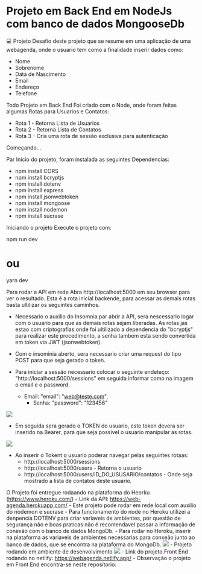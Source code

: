 # Projeto em Back End em NodeJs com banco de dados MongooseDb
💻 Projeto
Desafio deste projeto que se resume em uma aplicação de uma webagenda, onde o usuario tem como a finalidade inserir dados como:
  - Nome
  - Sobrenome
  - Data de Nascimento
  - Email
  - Endereço
  - Telefone

Todo Projeto em Back End Foi criado com o Node, onde foram feitas algumas Rotas para Usuarios e Contatos:
  - Rota 1 - Retorna Lista de Usuarios
  - Rota 2 - Retorna Lista de Contatos
  - Rota 3 - Cria uma rota de sessão exclusiva para autenticação
 
Começando...

Par Inicio do projeto, foram instalada as seguintes Dependencias:
  - npm install CORS
  - npm install bcryptjs
  - npm install dotenv
  - npm install express
  - npm install jsonwebtoken
  - npm install mongoose
  - npm install nodemon
  - npm install sucrase
 
Iniciando o projeto
Execute o projeto com:

npm run dev
# ou
yarn dev

Para rodar a API em rede Abra http://localhost:5000 em seu browser para ver o resultado.
Esta é a rota inicial backende, para acessar as demais rotas basta ultilizar os seguintes caminhos.

  - Necessario o auxilio do Insomnia par abrir a API, sera nescessario logar com o usuario para que as demais rotas sejam liberadas.
As rotas jas estao com criptografias onde foi ultilizado a dependencia do "bcryptjs" para realizar este procedimento, a senha tambem esta sendo convertida em
token via JWT (jsonwebtoken).

  - Com o insominia aberto, sera necessario criar uma request do tipo POST para que seja gerado o token.
  - Para iniciar a sessão necessario colocar o seguinte endeteço: "http://localhost:5000/sessions" em seguida informar como na imagem o email e o password.
      - Email: "email": "web@teste.com",
	    - Senha: "password": "123456"
  <img src="https://uploaddeimagens.com.br/images/003/909/982/full/01.png?1655803540">
  
  - Em seguida sera gerado o TOKEN do usuario, este token devera ser inserido na Bearer, para que seja possivel o usuario manipular as rotas.
  <img src="https://uploaddeimagens.com.br/images/003/909/983/full/02.png?1655803557">
  
  - Ao inserir o Tokent o usuario poderar navegar pelas seguintes rotaas:
      - http://localhost:5000/sessions
      - http://localhost:5000/users - Retorna o usuario
      - http://localhost:5000/users/ID_DO_USUSARIO/contatos - Onde seja mostrado a lista de contatos deste usuario.

O Projeto foi entregue rodaando na plataforma do Heorku (https://www.heroku.com/)
      - Link da API: https://web-agenda.herokuapp.com/
      - Este projeto pode rodar em rede local com auxilio do nodemon e sucrase
      - Para funcionamento do node no Heroku utilizei a denpencia DOTENV para criar variaveis de ambientes,
por questão de segurança não e boas praticas não é recomendavel passar a informação de conexão com o banco de dados MongoDb.
      - Para rodar no Heroku, inserir na plataforma as variaveis de ambientes necessarias para conxeão junto ao banco de dados, que se encontra na plataforma do MongoDb.
      <img src="https://uploaddeimagens.com.br/images/003/909/984/full/03.png?1655804591">
      - Projeto rodando em ambiente de desenvolvimento
      <img src="https://uploaddeimagens.com.br/images/003/909/985/full/04.png?1655804859">
      - Link do projeto Front End rodando no netlify: https://webagenda.netlify.app/
      - Observação o projeto em Front End encontra-se neste repositorio:
      
















